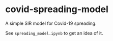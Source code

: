 # covid-spreading-model
A simple SIR model for Covid-19 spreading.

See `spreading_model.ipynb` to get an idea of it.
